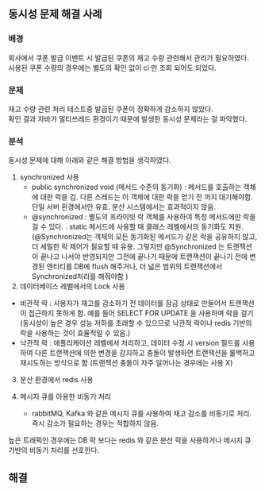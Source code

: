 
## 동시성 문제 해결 사례

### 배경
회사에서 쿠폰 발급 이벤트 시 발급된 쿠폰의 재고 수량 관련해서 관리가 필요하였다. <br>
사용된 쿠폰 수량의 경우에는 별도의 확인 없이 ci 만 조회 되어도 되었다. <br>


### 문제
재고 수량 관련 처리 테스트중 발급된 쿠폰이 정확하게 감소하지 않았다. <br>
확인 결과 자바가 멀티쓰레드 환경이기 때문에 발생한 동시성 문제라는 걸 파악했다. <br>


### 분석
동시성 문제에 대해 아래와 같은 해결 방법을 생각하였다. <br>

1. synchronized 사용
   - public synchronized void (메서드 수준의 동기화) : 메서드를 호출하는 객체에 대한 락을 검. 다른 스레드는 이 객체에 대한 락을 얻기 전 까지 대기해야함. 단일 서버 환경에서만 유효. 분산 시스템에서는 효과적이지 않음. <br>
   - @synchronized : 별도의 프라이빗 락 객체를 사용하여 특정 메서드에만 락을 걸 수 있다. . static 메서드에 사용할 때 클래스 레벨에서의 동기화도 지원. (@Synchronized는 객체의 모든 동기화된 메서드가 같은 락을 공유하지 않고, 더 세밀한 락 제어가 필요할 때 유용. 그렇지만 @Synchronized 는 트랜잭션이 끝나고 나서야 반영되지만 그전에 끝나기 때문에 트랜잭션이 끝나기 전에 변경된 엔티티를 DB에 flush 해주거나, 더 넓은 범위의 트랜잭션에서 Synchronized처리를 해줘야함 )
2. 데이터베이스 레벨에서의 Lock 사용
  - 비관적 락 : 사용자가 재고를 감소하기 전 데이터를 잠금 상태로 만들어서 트랜잭션이 접근하지 못하게 함. 예를 들어 SELECT FOR UPDATE 을 사용하며 락을 걸기 <br>
              (동시성이 높은 경우 성능 저하를 초래할 수 있으므로 낙관적 락이나 redis 기반의 락을 사용하는 것이 효율적일 수 있음.)
  - 낙관적 락 : 애플리케이션 레벨에서 처리하고, 데이터 수정 시 version 필드를 사용하여 다른 트랜잭션에 의한 변경을 감지하고 충돌이 발생하면 트랜잭션을 롤백하고 재시도하는 방식으로 함 (트랜잭션 충돌이 자주 일어나는 경우에는 사용 X)
3. 분산 환경에서 redis 사용

4. 메시지 큐를 아용한 비동기 처리
   - rabbitMQ, Kafka 와 같은 메시지 큐를 사용하여 재고 감소를 비동기로 처리. 즉시 감소가 필요하는 경우는 적합하지 않음.

높은 트래픽인 경우에는 DB 락 보다는 redis 와 같은 분산 락을 사용하거나 메시지 큐 기반의 비동기 처리를 선호한다. <br>


## 해결 

